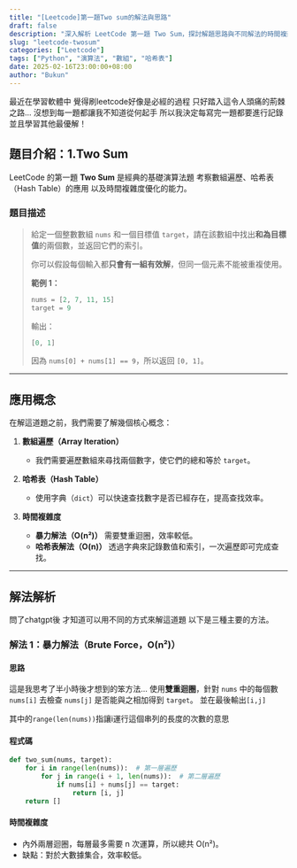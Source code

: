 ```yaml
---
title: "[Leetcode]第一題Two sum的解法與思路"
draft: false
description: "深入解析 LeetCode 第一題 Two Sum，探討解題思路與不同解法的時間複雜度。"
slug: "leetcode-twosum"
categories: ["Leetcode"]
tags: ["Python", "演算法", "數組", "哈希表"]
date: 2025-02-16T23:00:00+08:00
author: "Bukun"
---
```


最近在學習軟體中
覺得刷leetcode好像是必經的過程
只好踏入這令人頭痛的荊棘之路...
沒想到每一題都讓我不知道從何起手
所以我決定每寫完一題都要進行記錄並且學習其他最優解！

## 題目介紹：1.Two Sum

LeetCode 的第一題 **Two Sum** 是經典的基礎演算法題
考察數組遍歷、哈希表（Hash Table）的應用
以及時間複雜度優化的能力。

### **題目描述**
> 給定一個整數數組 `nums` 和一個目標值 `target`，請在該數組中找出**和為目標值**的兩個數，並返回它們的索引。  
>  
> 你可以假設每個輸入都**只會有一組有效解**，但同一個元素不能被重複使用。  
>  
> **範例 1：**
> ```python
> nums = [2, 7, 11, 15]
> target = 9
> ```
> 輸出：
> ```python
> [0, 1]
> ```
> 因為 `nums[0] + nums[1] == 9`，所以返回 `[0, 1]`。
---

## **應用概念**
在解這道題之前，我們需要了解幾個核心概念：

1. **數組遍歷（Array Iteration）**
   - 我們需要遍歷數組來尋找兩個數字，使它們的總和等於 `target`。
   
2. **哈希表（Hash Table）**
   - 使用字典（`dict`）可以快速查找數字是否已經存在，提高查找效率。
   
3. **時間複雜度**
   - **暴力解法（O(n²)）** 需要雙重迴圈，效率較低。
   - **哈希表解法（O(n)）** 透過字典來記錄數值和索引，一次遍歷即可完成查找。

---

## **解法解析**
問了chatgpt後
才知道可以用不同的方式來解這道題
以下是三種主要的方法。

### **解法 1：暴力解法（Brute Force，O(n²)）**
#### **思路**
這是我思考了半小時後才想到的笨方法...
使用**雙重迴圈**，針對 `nums` 中的每個數 `nums[i]`
去檢查 `nums[j]` 是否能與之相加得到 `target`。
並在最後輸出`[i,j]`

其中的`range(len(nums))`指讓i運行這個串列的長度的次數的意思
#### **程式碼**
```python
def two_sum(nums, target):
    for i in range(len(nums)):  # 第一層遍歷
        for j in range(i + 1, len(nums)):  # 第二層遍歷
            if nums[i] + nums[j] == target:
                return [i, j]
    return []
```
#### **時間複雜度**
   - 內外兩層迴圈，每層最多需要 n 次運算，所以總共 O(n²)。
   - 缺點：對於大數據集合，效率較低。